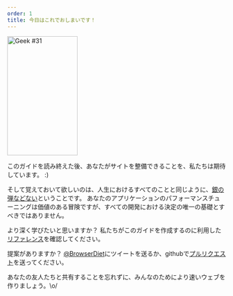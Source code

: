 ```yaml
---
order: 1
title: 今日はこれでおしまいです！
---
```


<div class="img-right">
  <img id="geek-31" src="http://browserdiet.com/img/31.png" alt="Geek #31" width="162" height="275" />
</div>

このガイドを読み終えた後、あなたがサイトを整備できることを、私たちは期待しています。 :)

そして覚えておいて欲しいのは、人生におけるすべてのことと同じように、[銀の弾などない](http://www.cs.nott.ac.uk/~cah/G51ISS/Documents/NoSilverBullet.html)ということです。 あなたのアプリケーションのパフォーマンスチューニングは価値のある冒険ですが、すべての開発における決定の唯一の基礎とすべきではありません。

より深く学びたいと思いますか？ 私たちがこのガイドを作成するのに利用した[リファレンス](https://github.com/zenorocha/browser-diet/wiki/References)を確認してください。

提案がありますか？ [@BrowserDiet](http://twitter.com/browserdiet/)にツイートを送るか、githubで[プルリクエスト](https://github.com/zenorocha/browser-diet)を送ってください。

あなたの友人たちと共有することを忘れずに、みんなのためにより速いウェブを作りましょう。\o/
